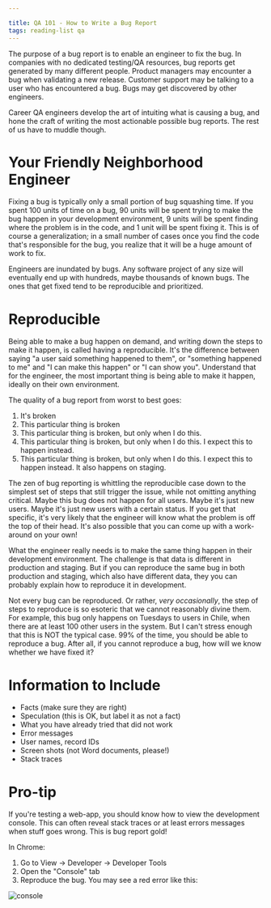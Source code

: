 ```yaml
---

title: QA 101 - How to Write a Bug Report
tags: reading-list qa
---
```


The purpose of a bug report is to enable an engineer to fix the bug.
In companies with no dedicated testing/QA resources, bug reports get generated by many different
people. Product managers may encounter a bug when validating a new release. Customer support may
be talking to a user who has encountered a bug. Bugs may get discovered by other engineers.

Career QA engineers develop the art of intuiting what is causing a bug, and hone the craft of writing
the most actionable possible bug reports. The rest of us have to muddle though.


# Your Friendly Neighborhood Engineer

Fixing a bug is typically only a small portion of bug squashing time. If you spent 100 units of time
on a bug, 90 units will be spent trying to make the bug happen in your development environment, 9
units will be spent finding where the problem is in the code, and 1 unit will be spent fixing it.
This is of course a generalization; in a small number of cases once you find the code that's
responsible for the bug, you realize that it will be a huge amount of work to fix.

Engineers are inundated by bugs. Any software project of any size will eventually end up with
hundreds, maybe thousands of known bugs. The ones that get fixed tend to be reproducible and
prioritized.


# Reproducible

Being able to make a bug happen on demand, and writing down the steps to make it happen, is called
having a reproducible. It's the difference between saying "a user said something happened to them",
or "something happened to me" and "I can make this happen" or "I can show you". Understand that for
the engineer, the most important thing is being able to make it happen, ideally on their own
environment.

The quality of a bug report from worst to best goes:

1. It's broken
2. This particular thing is broken
3. This particular thing is broken, but only when I do this.
3. This particular thing is broken, but only when I do this. I expect this to happen instead.
5. This particular thing is broken, but only when I do this. I expect this to happen instead. It also happens on staging.

The zen of bug reporting is whittling the reproducible case down to the simplest set of steps that
still trigger the issue, while not omitting anything critical. Maybe this bug does not happen for
all users. Maybe it's just new users. Maybe it's just new users with a certain status. If you get
that specific, it's very likely that the engineer will know what the problem is off the top of their
head. It's also possible that you can come up with a work-around on your own!

What the engineer really needs is to make the same thing happen in their development environment.
The challenge is that data is different in production and staging. But if you can reproduce the
same bug in both production and staging, which also have different data, they you can probably
explain how to reproduce it in development.

Not every bug can be reproduced. Or rather, *very occasionally*, the step of steps to reproduce is
so esoteric that we cannot reasonably divine them. For example, this bug only happens on Tuesdays
to users in Chile, when there are at least 100 other users in the system. But I can't stress enough
that this is NOT the typical case. 99% of the time, you should be able to reproduce a bug. After all,
if you cannot reproduce a bug, how will we know whether we have fixed it?


# Information to Include

- Facts (make sure they are right)
- Speculation (this is OK, but label it as not a fact)
- What you have already tried that did not work
- Error messages
- User names, record IDs
- Screen shots (not Word documents, please!)
- Stack traces


# Pro-tip

If you're testing a web-app, you should know how to view the development console. This can often
reveal stack traces or at least errors messages when stuff goes wrong. This is bug report gold!

In Chrome:

1. Go to View -> Developer -> Developer Tools
2. Open the "Console" tab
3. Reproduce the bug. You may see a red error like this:

![console](http://mcgivery.com/wp-content/uploads/2015/07/error.png)
